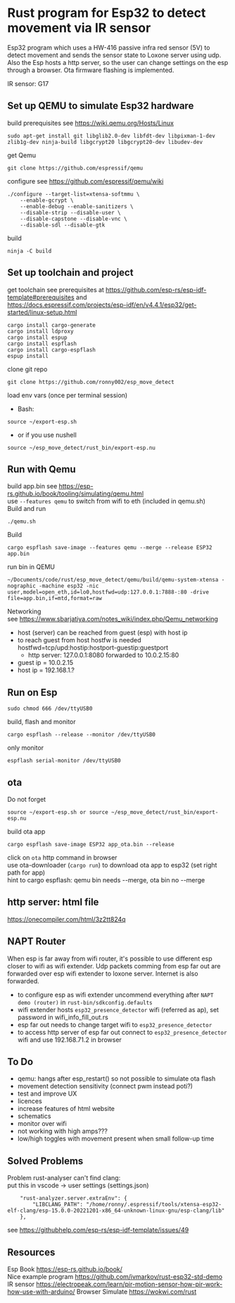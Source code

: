 # Rust program for Esp32 to detect movement via IR sensor
Esp32 program which uses a HW-416 passive infra red sensor (5V) to detect movement and sends the sensor state to Loxone server using udp. Also the Esp hosts a http server, so the user can change settings on the esp through a browser. Ota firmware flashing is implemented.

IR sensor: G17

## Set up QEMU to simulate Esp32 hardware
build prerequisites see https://wiki.qemu.org/Hosts/Linux
```
sudo apt-get install git libglib2.0-dev libfdt-dev libpixman-1-dev zlib1g-dev ninja-build libgcrypt20 libgcrypt20-dev libudev-dev
```
get Qemu
```
git clone https://github.com/espressif/qemu
```
configure see https://github.com/espressif/qemu/wiki
```
./configure --target-list=xtensa-softmmu \
    --enable-gcrypt \
    --enable-debug --enable-sanitizers \
    --disable-strip --disable-user \
    --disable-capstone --disable-vnc \
    --disable-sdl --disable-gtk
```
build
```
ninja -C build
```
## Set up toolchain and project
get toolchain see prerequisites at https://github.com/esp-rs/esp-idf-template#prerequisites and \
https://docs.espressif.com/projects/esp-idf/en/v4.4.1/esp32/get-started/linux-setup.html 
```
cargo install cargo-generate
cargo install ldproxy
cargo install espup
cargo install espflash
cargo install cargo-espflash
espup install
```
clone git repo
```
git clone https://github.com/ronny002/esp_move_detect
```
load env vars (once per terminal session) 
- Bash: 
```
source ~/export-esp.sh
```
- or if you use nushell
```
source ~/esp_move_detect/rust_bin/export-esp.nu
```
## Run with Qemu
build app.bin see https://esp-rs.github.io/book/tooling/simulating/qemu.html \
use `--features qemu` to switch from wifi to eth (included in qemu.sh) \
Build and run
```
./qemu.sh
```
Build
```
cargo espflash save-image --features qemu --merge --release ESP32 app.bin 
```
run bin in QEMU
```
~/Documents/code/rust/esp_move_detect/qemu/build/qemu-system-xtensa -nographic -machine esp32 -nic user,model=open_eth,id=lo0,hostfwd=udp:127.0.0.1:7888-:80 -drive file=app.bin,if=mtd,format=raw
```
Networking \
see https://www.sbarjatiya.com/notes_wiki/index.php/Qemu_networking
- host (server) can be reached from guest (esp) with host ip
- to reach guest from host hostfw is needed
  hostfwd=tcp/upd:hostip:hostport-guestip:guestport
    - http server: 127.0.0.1:8080 forwarded to 10.0.2.15:80
- guest ip = 10.0.2.15
- host ip  = 192.168.1.?
## Run on Esp
```
sudo chmod 666 /dev/ttyUSB0
```
build, flash and monitor
```
cargo espflash --release --monitor /dev/ttyUSB0
```
only monitor
```
espflash serial-monitor /dev/ttyUSB0 
```
## ota
Do not forget
```
source ~/export-esp.sh or source ~/esp_move_detect/rust_bin/export-esp.nu
```
build ota app
```
cargo espflash save-image ESP32 app_ota.bin --release
```
click on `ota` http command in browser \
use ota-downloader (`cargo run`) to download ota app to esp32 (set right path for app)\
hint to cargo espflash: qemu bin needs --merge, ota bin no --merge

## http server: html file
https://onecompiler.com/html/3z2tt824q

## NAPT Router
When esp is far away from wifi router, it's possible to use different esp closer to wifi as wifi extender. Udp packets comming from esp far out are forwarded over esp wifi extender to loxone server. Internet is also forwarded.

- to configure esp as wifi extender uncommend everything after `NAPT demo (router)` in `rust-bin/sdkconfig.defaults` 
- wifi extender hosts `esp32_presence_detector` wifi (referred as ap), set password in wifi_info_fill_out.rs 
- esp far out needs to change target wifi to `esp32_presence_detector`
- to access http server of esp far out connect to `esp32_presence_detector` wifi and use 192.168.71.2 in browser

## To Do
- qemu: hangs after esp_restart() so not possible to simulate ota flash
- movement detection sensitivity (connect pwm instead poti?)
- test and improve UX
- licences
- increase features of html website
- schematics
- monitor over wifi
- not working with high amps???
- low/high toggles with movement present when small follow-up time

## Solved Problems
Problem rust-analyser can't find clang: \
put this in vscode -> user settings (settings.json)
```
    "rust-analyzer.server.extraEnv": {
        "LIBCLANG_PATH": "/home/ronny/.espressif/tools/xtensa-esp32-elf-clang/esp-15.0.0-20221201-x86_64-unknown-linux-gnu/esp-clang/lib"
    },
```
see https://githubhelp.com/esp-rs/esp-idf-template/issues/49

## Resources
Esp Book https://esp-rs.github.io/book/ \
Nice example program https://github.com/ivmarkov/rust-esp32-std-demo \
IR sensor https://electropeak.com/learn/pir-motion-sensor-how-pir-work-how-use-with-arduino/
Browser Simulate https://wokwi.com/rust




